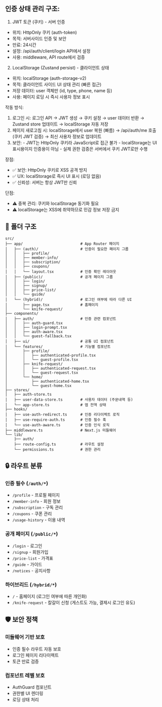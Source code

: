  ## 인증 상태 관리 구조:

  1. JWT 토큰 (쿠키) - 서버 인증

  - 위치: HttpOnly 쿠키 (auth-token)
  - 목적: 서버사이드 인증 및 보안
  - 만료: 24시간
  - 설정: /api/auth/client/login API에서 설정
  - 사용: middleware, API route에서 검증

  2. LocalStorage (Zustand persist) - 클라이언트 상태

  - 위치: localStorage (auth-storage-v2)
  - 목적: 클라이언트 사이드 UI 상태 관리 (빠른 접근)
  - 저장 데이터: user 객체만 (id, type, phone, name 등)
  - 사용: 페이지 로딩 시 즉시 사용자 정보 표시

  작동 방식:

  1. 로그인 시:
  로그인 API → JWT 생성 → 쿠키 설정 → user 데이터 반환
  → Zustand store 업데이트 → localStorage 자동 저장
  2. 페이지 새로고침 시:
  localStorage에서 user 복원 (빠름)
  → /api/auth/me 호출 (쿠키 JWT 검증)
  → 최신 사용자 정보로 업데이트
  3. 보안:
    - JWT는 HttpOnly 쿠키라 JavaScript로 접근 불가
    - localStorage는 UI 표시용이지 인증용이 아님
    - 실제 권한 검증은 서버에서 쿠키 JWT로만 수행

  장점:

  - ✅ 보안: HttpOnly 쿠키로 XSS 공격 방지
  - ✅ UX: localStorage로 즉시 UI 표시 (로딩 없음)
  - ✅ 신뢰성: 서버는 항상 JWT만 신뢰

  단점:

  - ⚠️ 중복 관리: 쿠키와 localStorage 동기화 필요
  - ⚠️ localStorage는 XSS에 취약하므로 민감 정보 저장 금지

## 📁 폴더 구조

```
src/
├── app/                          # App Router 페이지
│   ├── (auth)/                   # 인증이 필요한 페이지 그룹
│   │   ├── profile/
│   │   ├── member-info/
│   │   ├── subscription/
│   │   ├── coupons/
│   │   └── layout.tsx            # 인증 확인 레이아웃
│   ├── (public)/                 # 공개 페이지 그룹
│   │   ├── login/
│   │   ├── signup/
│   │   ├── price-list/
│   │   └── guide/
│   └── (hybrid)/                 # 로그인 여부에 따라 다른 UI
│       ├── page.tsx              # 홈페이지
│       └── knife-request/
├── components/
│   ├── auth/                     # 인증 관련 컴포넌트
│   │   ├── auth-guard.tsx
│   │   ├── login-prompt.tsx
│   │   ├── auth-aware.tsx
│   │   └── guest-fallback.tsx
│   ├── ui/                       # 공통 UI 컴포넌트
│   └── features/                 # 기능별 컴포넌트
│       ├── profile/
│       │   ├── authenticated-profile.tsx
│       │   └── guest-profile.tsx
│       ├── knife-request/
│       │   ├── authenticated-request.tsx
│       │   └── guest-request.tsx
│       └── home/
│           ├── authenticated-home.tsx
│           └── guest-home.tsx
├── stores/
│   ├── auth-store.ts
│   ├── user-data-store.ts        # 사용자 데이터 (주문내역 등)
│   └── app-store.ts              # 앱 전역 상태
├── hooks/
│   ├── use-auth-redirect.ts      # 인증 리다이렉트 로직
│   ├── use-require-auth.ts       # 인증 필수 훅
│   └── use-auth-aware.ts         # 인증 인식 로직
├── middleware.ts                 # Next.js 미들웨어
└── lib/
    ├── auth/
    ├── route-config.ts           # 라우트 설정
    └── permissions.ts            # 권한 관리
```

## 🔒 라우트 분류

### 인증 필수 (`/auth/*`)
- `/profile` - 프로필 페이지
- `/member-info` - 회원 정보
- `/subscription` - 구독 관리
- `/coupons` - 쿠폰 관리
- `/usage-history` - 이용 내역

### 공개 페이지 (`/public/*`)
- `/login` - 로그인
- `/signup` - 회원가입
- `/price-list` - 가격표
- `/guide` - 가이드
- `/notices` - 공지사항

### 하이브리드 (`/hybrid/*`)
- `/` - 홈페이지 (로그인 여부에 따른 개인화)
- `/knife-request` - 칼갈이 신청 (게스트도 가능, 결제시 로그인 유도)

## 🛡 보안 정책

### 미들웨어 기반 보호
- 인증 필수 라우트 자동 보호
- 로그인 페이지 리다이렉트
- 토큰 만료 검증

### 컴포넌트 레벨 보호
- AuthGuard 컴포넌트
- 권한별 UI 렌더링
- 로딩 상태 처리
